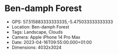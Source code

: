 # Ben-damph Forest

- GPS: 57.515883333333335,-5.475033333333333
- Location: Ben-damph Forest
- Tags: Landscape, Clouds
- Camera: Apple iPhone 14 Pro Max
- Date: 2023-04-16T09:55:00.000+01:00
- Dimensions: 4032x3024
